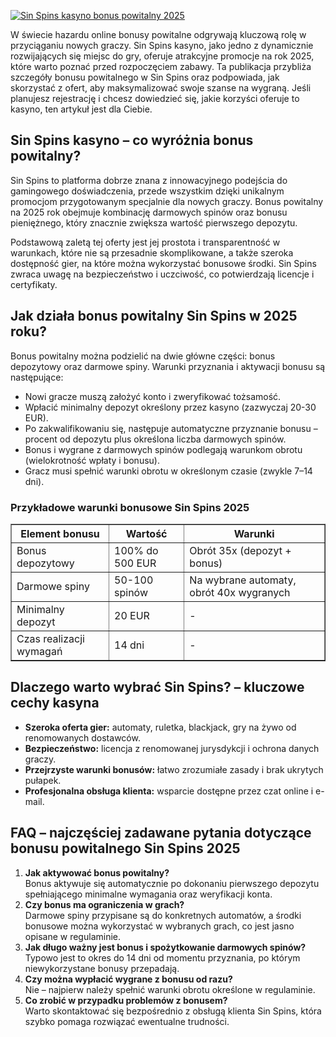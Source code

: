 [![Sin Spins kasyno bonus powitalny 2025](https://123-caf.pages.dev/gitsignup.png)](https://vrmoo.ru/Bt82HjjY)

<div>   <p>W świecie hazardu online bonusy powitalne odgrywają kluczową rolę w przyciąganiu nowych graczy. Sin Spins kasyno, jako jedno z dynamicznie rozwijających się miejsc do gry, oferuje atrakcyjne promocje na rok 2025, które warto poznać przed rozpoczęciem zabawy. Ta publikacja przybliża szczegóły bonusu powitalnego w Sin Spins oraz podpowiada, jak skorzystać z ofert, aby maksymalizować swoje szanse na wygraną. Jeśli planujesz rejestrację i chcesz dowiedzieć się, jakie korzyści oferuje to kasyno, ten artykuł jest dla Ciebie.</p>    <h2>Sin Spins kasyno – co wyróżnia bonus powitalny?</h2>   <p>Sin Spins to platforma dobrze znana z innowacyjnego podejścia do gamingowego doświadczenia, przede wszystkim dzięki unikalnym promocjom przygotowanym specjalnie dla nowych graczy. Bonus powitalny na 2025 rok obejmuje kombinację darmowych spinów oraz bonusu pieniężnego, który znacznie zwiększa wartość pierwszego depozytu.</p>    <p>Podstawową zaletą tej oferty jest jej prostota i transparentność w warunkach, które nie są przesadnie skomplikowane, a także szeroka dostępność gier, na które można wykorzystać bonusowe środki. Sin Spins zwraca uwagę na bezpieczeństwo i uczciwość, co potwierdzają licencje i certyfikaty.</p>    <h2>Jak działa bonus powitalny Sin Spins w 2025 roku?</h2>   <p>Bonus powitalny można podzielić na dwie główne części: bonus depozytowy oraz darmowe spiny. Warunki przyznania i aktywacji bonusu są następujące:</p>    <ul>     <li>Nowi gracze muszą założyć konto i zweryfikować tożsamość.</li>     <li>Wpłacić minimalny depozyt określony przez kasyno (zazwyczaj 20-30 EUR).</li>     <li>Po zakwalifikowaniu się, następuje automatyczne przyznanie bonusu – procent od depozytu plus określona liczba darmowych spinów.</li>     <li>Bonus i wygrane z darmowych spinów podlegają warunkom obrotu (wielokrotność wpłaty i bonusu).</li>     <li>Gracz musi spełnić warunki obrotu w określonym czasie (zwykle 7–14 dni).</li>   </ul>    <h3>Przykładowe warunki bonusowe Sin Spins 2025</h3>   <table border="1" cellpadding="5" cellspacing="0" style="border-collapse: collapse; width: 100%;">   <thead>   <tr>   <th>Element bonusu</th>   <th>Wartość</th>   <th>Warunki</th>   </tr>   </thead>   <tbody>   <tr>   <td>Bonus depozytowy</td>   <td>100% do 500 EUR</td>   <td>Obrót 35x (depozyt + bonus)</td>   </tr>   <tr>   <td>Darmowe spiny</td>   <td>50-100 spinów</td>   <td>Na wybrane automaty, obrót 40x wygranych</td>   </tr>   <tr>   <td>Minimalny depozyt</td>   <td>20 EUR</td>   <td>-</td>   </tr>   <tr>   <td>Czas realizacji wymagań</td>   <td>14 dni</td>   <td>-</td>   </tr>   </tbody>   </table>    <h2>Dlaczego warto wybrać Sin Spins? – kluczowe cechy kasyna</h2>   <ul>     <li><strong>Szeroka oferta gier:</strong> automaty, ruletka, blackjack, gry na żywo od renomowanych dostawców.</li>     <li><strong>Bezpieczeństwo:</strong> licencja z renomowanej jurysdykcji i ochrona danych graczy.</li>     <li><strong>Przejrzyste warunki bonusów:</strong> łatwo zrozumiałe zasady i brak ukrytych pułapek.</li>     <li><strong>Profesjonalna obsługa klienta:</strong> wsparcie dostępne przez czat online i e-mail.</li>   </ul>    <h2>FAQ – najczęściej zadawane pytania dotyczące bonusu powitalnego Sin Spins 2025</h2>   <ol>     <li><strong>Jak aktywować bonus powitalny?</strong><br>Bonus aktywuje się automatycznie po dokonaniu pierwszego depozytu spełniającego minimalne wymagania oraz weryfikacji konta.</li>     <li><strong>Czy bonus ma ograniczenia w grach?</strong><br>Darmowe spiny przypisane są do konkretnych automatów, a środki bonusowe można wykorzystać w wybranych grach, co jest jasno opisane w regulaminie.</li>     <li><strong>Jak długo ważny jest bonus i spożytkowanie darmowych spinów?</strong><br>Typowo jest to okres do 14 dni od momentu przyznania, po którym niewykorzystane bonusy przepadają.</li>     <li><strong>Czy można wypłacić wygrane z bonusu od razu?</strong><br>Nie – najpierw należy spełnić warunki obrotu określone w regulaminie.</li>     <li><strong>Co zrobić w przypadku problemów z bonusem?</strong><br>Warto skontaktować się bezpośrednio z obsługą klienta Sin Spins, która szybko pomaga rozwiązać ewentualne trudności.</li>   </ol>   </div>